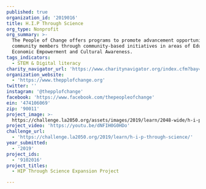 ```yaml
---
published: true
organization_id: '2019016'
title: H.I.P Through Science
org_type: Nonprofit
org_summary: >-
  The People of Change offers programs to promote advancement opportunities for
  community members through community-based initiatives in areas of Education
  Economic Empowerment and Cultural Awareness.
tags_indicators:
  - STEM & Digital literacy
charity_navigator_url: 'https://www.charitynavigator.org/index.cfm?bay=search.profile&ein=474106069'
organization_website:
  - 'https://www.thepplofchange.org'
twitter: ''
instagram: '@thepplofchange'
facebook: 'https://www.facebook.com/thepeopleofchange'
ein: '474106069'
zip: '90011'
project_image: >-
  https://challenge.la2050.org/assets/images/2019/learn/2048-wide/h-i-p-through-science.jpg
project_video: 'https://youtu.be/dNFIH0G0HDo'
challenge_url:
  - 'https://challenge.la2050.org/2019/learn/h-i-p-through-science/'
year_submitted:
  - '2019'
project_ids:
  - '9102016'
project_titles:
  - HIP Through Science Expansion Project

---
```

